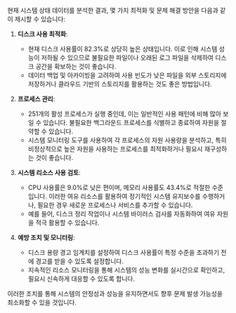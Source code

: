 현재 시스템 상태 데이터를 분석한 결과, 몇 가지 최적화 및 문제 해결 방안을 다음과 같이 제시할 수 있습니다:

1. **디스크 사용 최적화**:
   - 현재 디스크 사용률이 82.3%로 상당히 높은 상태입니다. 이로 인해 시스템 성능이 저하될 수 있으므로 불필요한 파일이나 오래된 로그 파일을 삭제하여 디스크 공간을 확보하는 것이 좋습니다.
   - 데이터 백업 및 아카이빙을 고려하여 사용 빈도가 낮은 파일을 외부 스토리지에 저장하거나 클라우드 기반의 스토리지를 활용하는 것도 좋은 방법입니다.

2. **프로세스 관리**:
   - 251개의 활성 프로세스가 실행 중인데, 이는 일반적인 사용 패턴에 비해 많아 보일 수 있습니다. 불필요한 백그라운드 프로세스를 식별하고 종료하여 자원을 절약할 수 있습니다.
   - 시스템 모니터링 도구를 사용하여 각 프로세스의 자원 사용량을 분석하고, 특히 비정상적으로 높은 자원을 사용하는 프로세스를 최적화하거나 필요시 재구성하는 것이 좋습니다.

3. **시스템 리소스 사용 검토**:
   - CPU 사용률은 9.0%로 낮은 편이며, 메모리 사용률도 43.4%로 적절한 수준입니다. 이러한 여유 리소스를 활용하여 정기적인 시스템 유지보수를 수행하거나, 필요한 경우 새로운 프로세스나 서비스를 추가할 수 있습니다.
   - 예를 들어, 디스크 정리 작업이나 시스템 바이러스 검사를 자동화하여 여유 자원을 적극 활용할 수 있습니다.

4. **예방 조치 및 모니터링**:
   - 디스크 용량 경고 임계치를 설정하여 디스크 사용률이 특정 수준을 초과하기 전에 경고를 받을 수 있도록 설정합니다.
   - 지속적인 리소스 모니터링을 통해 시스템의 성능 변화를 실시간으로 확인하고, 필요시 신속하게 대응할 수 있도록 합니다.

이러한 조치를 통해 시스템의 안정성과 성능을 유지하면서도 향후 문제 발생 가능성을 최소화할 수 있을 것입니다.